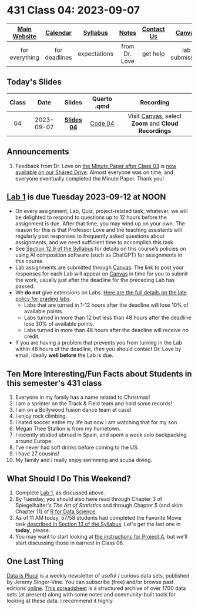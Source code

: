 # 431 Class 04: 2023-09-07

[Main Website](https://thomaselove.github.io/431-2023/) | [Calendar](https://thomaselove.github.io/431-2023/calendar.html) | [Syllabus](https://thomaselove.github.io/431-syllabus-2023/) | [Notes](https://thomaselove.github.io/431-notes/) | [Contact Us](https://thomaselove.github.io/431-2023/contact.html) | [Canvas](https://canvas.case.edu) | [Data and Code](https://github.com/THOMASELOVE/431-data)
:-----------: | :--------------: | :----------: | :---------: | :-------------: | :-----------: | :------------:
for everything | for deadlines | expectations | from Dr. Love | get help | lab submission | for downloads

## Today's Slides

Class | Date | Slides | Quarto .qmd | Recording
:---: | :--------: | :------: | :------: | :-------------:
04 | 2023-09-07 | **[Slides 04](https://thomaselove.github.io/431-slides-2023/class04.html)** | [Code 04](https://thomaselove.github.io/431-slides-2023/class04.qmd) | Visit [Canvas](https://canvas.case.edu/), select **Zoom** and **Cloud Recordings**

## Announcements

1. Feedback from Dr. Love on [the Minute Paper after Class 03](https://github.com/THOMASELOVE/431-minute-2023/blob/main/README.md#minute-paper-assignments-for-431-in-fall-2023) is [now available on our Shared Drive](https://bit.ly/431-2023-min-03-feedback). Almost everyone was on time, and everyone eventually completed the Minute Paper. Thank you!

## [Lab 1](https://github.com/THOMASELOVE/431-labs-2023/tree/main) is due Tuesday 2023-09-12 at NOON

- On every assignment, Lab, Quiz, project-related task, whatever, we will be delighted to respond to questions up to 12 hours before the assignment is due. After that time, you may wind up on your own. The reason for this is that Professor Love and the teaching assistants will regularly post responses to frequently asked questions about assignments, and we need sufficient time to accomplish this task.
- See [Section 12.9 of the Syllabus](https://thomaselove.github.io/431-syllabus-2023/12_policies.html#sec-ai) for details on this course’s policies on using AI composition software (such as ChatGPT) for assignments in this course.
- Lab assignments are submitted through [Canvas](https://canvas.case.edu/). The link to post your responses for each Lab will appear on [Canvas](https://canvas.case.edu/) in time for you to submit the work, usually just after the deadline for the preceding Lab has passed.
- We **do not** give extensions on Labs. [Here are the full details on the late policy for grading labs](https://github.com/THOMASELOVE/431-labs-2023#late-policy-no-extensions).
    - Labs that are turned in 1-12 hours after the deadline will lose 10% of available points.
    - Labs turned in more than 12 but less than 48 hours after the deadline lose 30% of available points.
    - Labs turned in more than 48 hours after the deadline will receive no credit.
- If you are having a problem that prevents you from turning in the Lab within 48 hours of the deadline, *then* you should contact Dr. Love by email, ideally **well before** the Lab is due.

## Ten More Interesting/Fun Facts about Students in this semester's 431 class

1. Everyone in my family has a name related to Christmas!
2. I am a sprinter on the Track & Field team and hold some records!
3. I am on a Bollywood fusion dance team at case!
4. I enjoy rock climbing.
5. I hated soccer entire my life but now I am watching that for my son
6. Megan Thee Stallion is from my hometown.
7. I recently studied abroad in Spain, and spent a week solo backpacking around Europe.
8. I’ve never had soft drinks  before coming to the US.
9. I have 27 cousins!
10. My family and I really enjoy swimming and scuba diving.

## What Should I Do This Weekend?

1. Complete [Lab 1](https://github.com/THOMASELOVE/431-labs-2023/tree/main), as discussed above.
2. By Tuesday, you should also have read through Chapter 3 of Spiegelhalter's *The Art of Statistics* and through Chapter 5 (and skim Chapter 11) of [R for Data Science](https://r4ds.hadley.nz/).
3. As of 11 AM today, 57/58 students had completed the Favorite Movie task [described in Section 13 of the Syllabus](https://thomaselove.github.io/431-syllabus-2023/13_movies.html). Let's get the last one in **today**, please.
4. You may want to start looking at [the instructions for Project A](https://thomaselove.github.io/431-projectA-2023/), but we'll start discussing those in earnest in Class 06.

## One Last Thing

[Data is Plural](https://www.data-is-plural.com/) is a weekly newsletter of useful / curious data sets, published by Jeremy Singer-Vine. You can subscribe (free) and/or browse past editions [online](https://www.data-is-plural.com/). [This spreadsheet](https://docs.google.com/spreadsheets/d/1wZhPLMCHKJvwOkP4juclhjFgqIY8fQFMemwKL2c64vk/edit#gid=0) is a structured archive of over 1700 data sets (at present) along with some notes and community-built tools for looking at these data. I recommend it highly.


